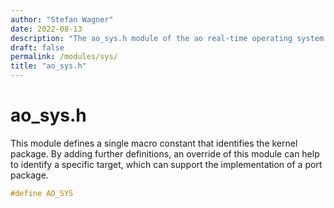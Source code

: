 ```yaml
---
author: "Stefan Wagner"
date: 2022-08-13
description: "The ao_sys.h module of the ao real-time operating system."
draft: false
permalink: /modules/sys/
title: "ao_sys.h"
---
```


# ao_sys.h

This module defines a single macro constant that identifies the kernel package. By adding further definitions, an override of this module can help to identify a specific target, which can support the implementation of a port package.

```c
#define AO_SYS
```
